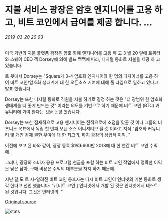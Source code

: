 # 지불 서비스 광장은 암호 엔지니어를 고용 하 고, 비트 코인에서 급여를 제공 합니다. ...

###### 2019-03-20 20:03

미국 기반의 지불 플랫폼 광장은 암호 화폐 엔지니어를 고용 하 고 3 월 20 일에 트위터와 스퀘어 CEO 잭 Dorsey에 의해 발표 짹짹에 따라, 디지털 통화로 지불을 제공 하 고 있습니다.

트 윗에서 Dorsey는 "Square가 3-4 암호화 엔지니어와 한 명의 디자이너를 고용 하 여 비트 코인/암호화 생태계에 대 한 오픈소스 기여에 대해 풀 타임으로 일하고 있다고 발표 했습니다.

Dorsey는 또한 디지털 통화로 직원을 지불 하기로 결정 하는 것은 "더 광범위 한 암호화 생태계를 더 좋게 만드는 것" 이라는 의도를 기반으로 하기 때문에 비트 코인 (BTC) 커뮤니티에 기여 한다는 것을 논평 했습니다.

Dorsey는 또한 잠재적으로 고용 엔지니어는 전적으로에 초점을 맞출 것 이다 그들의 비즈니스 목표에서 독립 첫 번째 오픈 소스 이니셔티브 될 것 이라고 지적 "암호화 커뮤니티 및 개인 경제 권한 부여에 대 한 최고의, 하지 광장의 상업적 이익. "

이전에 보고 된 바와 같이, 광장 등록 $1억6600만 2018에 대 한 연간 비트 코인 수익에.

그러나, 광장의 소비자 응용 프로그램 현금을 포함 하는 비트 코인 작업에서 명확한 이익은 낮은 남아, 구매 비용은 수익의 대부분을 차지 하기 때문에.

지난 달,도 르 시-알려진 비트 코인 옹호자는 다시 비트 코인이 인터넷의 기본 통화로 생각 한다고 선언 했습니다: "\ [비트 코인 \] 인터넷에서 개발 된 것은 인터넷에서 테스트 된 것입니다. 그것은 인터넷의. "

[Original source](https://cointelegraph.com/news/payment-service-square-is-hiring-crypto-engineers-offers-salaries-in-bitcoin)

![stats](https://c.statcounter.com/11760860/0/a89fa40b/1/ "stats")